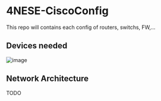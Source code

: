# 4NESE-CiscoConfig

This repo will contains each config of routers, switchs, FW,...

## Devices needed
![image](https://github.com/Robin-C-69/4NESE-CiscoConfig/assets/117768989/73d69d45-c2e2-4a16-8e9e-bd9e1735a408)

## Network Architecture
TODO
